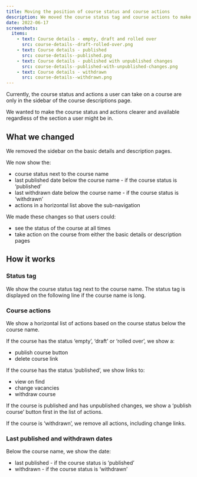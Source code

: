 ```yaml
---
title: Moving the position of course status and course actions
description: We moved the course status tag and course actions to make it easier for users to see the status of their course and take action
date: 2022-06-17
screenshots:
  items:
    - text: Course details - empty, draft and rolled over
      src: course-details--draft-rolled-over.png
    - text: Course details - published
      src: course-details--published.png
    - text: Course details - published with unpublished changes
      src: course-details--published-with-unpublished-changes.png
    - text: Course details - withdrawn
      src: course-details--withdrawn.png
---
```


Currently, the course status and actions a user can take on a course are only in the sidebar of the course descriptions page.

We wanted to make the course status and actions clearer and available regardless of the section a user might be in.

## What we changed

We removed the sidebar on the basic details and description pages.

We now show the:

- course status next to the course name
- last published date below the course name - if the course status is ‘published’
- last withdrawn date below the course name - if the course status is ‘withdrawn’
- actions in a horizontal list above the sub-navigation

We made these changes so that users could:

- see the status of the course at all times
- take action on the course from either the basic details or description pages

## How it works

### Status tag

We show the course status tag next to the course name. The status tag is displayed on the following line if the course name is long.

### Course actions

We show a horizontal list of actions based on the course status below the course name.

If the course has the status ‘empty’, ‘draft’ or ‘rolled over’, we show a:

- publish course button
- delete course link

If the course has the status ‘published’, we show links to:

- view on find
- change vacancies
- withdraw course

If the course is published and has unpublished changes, we show a ‘publish course’ button first in the list of actions.

If the course is ‘withdrawn’, we remove all actions, including change links.

### Last published and withdrawn dates

Below the course name, we show the date:

- last published - if the course status is ‘published’
- withdrawn - if the course status is ‘withdrawn’
